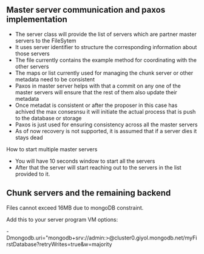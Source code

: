 Master server communication and paxos implementation
---

- The server class will provide the list of servers which are partner master servers to the FileSytem
- It uses server identifier to structure the corresponding information about those servers
- The file currently contains the example method for coordinating with the other servers
- The maps or list currently used for managing the chunk server or other metadata need 
to be consistent
- Paxos in master server helps with that a commit on any one of the master servers
will ensure that the rest of them also update their metadata
- Once metadat is consistent or after the proposer in this case has achived the max consesnsu
it will initiate the actual process that is push to the database or storage
- Paxos is just used for ensuring consistency across all the master servers
- As of now recovery is not supported, it is assumed that if a server dies it stays dead

How to start multiple master servers
- You will have 10 seconds window to start all the servers
- After that the server will start reaching out to the servers in the list provided to it.


Chunk servers and the remaining backend
---
Files cannot exceed 16MB due to mongoDB constraint.

Add this to your server program VM options:

 -Dmongodb.uri="mongodb+srv://admin:<password>>@cluster0.giyol.mongodb.net/myFirstDatabase?retryWrites=true&w=majority
